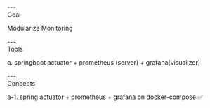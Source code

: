 ---\
Goal


Modularize Monitoring



---\
Tools


a. springboot actuator + prometheus (server) + grafana(visualizer)


---\
Concepts

a-1. spring actuator + prometheus + grafana on docker-compose :white_check_mark:
